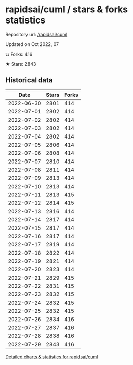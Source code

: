 # rapidsai/cuml / stars & forks statistics

Repository url: [/rapidsai/cuml](https://github.com/rapidsai/cuml)

Updated on Oct 2022, 07

☋ Forks: 416

★ Stars: 2843

## Historical data
| Date | Stars | Forks |
|------|-------|-------|
| 2022-06-30 | 2801 | 414 | 
| 2022-07-01 | 2802 | 414 | 
| 2022-07-02 | 2802 | 414 | 
| 2022-07-03 | 2802 | 414 | 
| 2022-07-04 | 2802 | 414 | 
| 2022-07-05 | 2806 | 414 | 
| 2022-07-06 | 2808 | 414 | 
| 2022-07-07 | 2810 | 414 | 
| 2022-07-08 | 2811 | 414 | 
| 2022-07-09 | 2813 | 414 | 
| 2022-07-10 | 2813 | 414 | 
| 2022-07-11 | 2813 | 415 | 
| 2022-07-12 | 2814 | 415 | 
| 2022-07-13 | 2816 | 414 | 
| 2022-07-14 | 2817 | 414 | 
| 2022-07-15 | 2817 | 414 | 
| 2022-07-16 | 2817 | 414 | 
| 2022-07-17 | 2819 | 414 | 
| 2022-07-18 | 2822 | 414 | 
| 2022-07-19 | 2821 | 414 | 
| 2022-07-20 | 2823 | 414 | 
| 2022-07-21 | 2829 | 415 | 
| 2022-07-22 | 2831 | 415 | 
| 2022-07-23 | 2832 | 415 | 
| 2022-07-24 | 2832 | 415 | 
| 2022-07-25 | 2832 | 415 | 
| 2022-07-26 | 2834 | 416 | 
| 2022-07-27 | 2837 | 416 | 
| 2022-07-28 | 2838 | 416 | 
| 2022-07-29 | 2843 | 416 | 


[Detailed charts & statistics for rapidsai/cuml](https://reviewgithub.com/rep/rapidsai/cuml)
